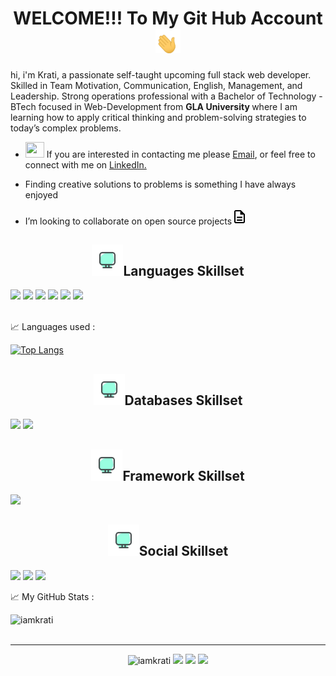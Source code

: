 <h1 align="center">WELCOME!!! To My Git Hub Account<img src="tenor.gif" width="40px"></h1>
<p>
hi, i'm Krati, a passionate self-taught upcoming full stack web developer. Skilled in Team Motivation, Communication, English, Management, and Leadership. Strong operations professional with a Bachelor of Technology - BTech focused in Web-Development from <b >GLA University </b>where I am learning how to apply critical thinking and problem-solving strategies to today’s complex problems.
</p>
<ul>
<li><img src="https://img.icons8.com/plasticine/50/000000/bag-front-view.png" width='30px' height='25px'> If you are interested in contacting me please <a href = "mailto: gkrati04@gmail.com">Email</a>, or feel free to connect with me on <a href="https://www.linkedin.com/in/krati-goyal-910a39212/">LinkedIn.
</a>
</li>
<li>

 Finding creative solutions to problems is something I have always enjoyed
</li>
<li>
 I’m looking to collaborate on open source projects<img src="icons8-document.gif" heigh="10px" width="25px">
</li>
</ul>
<h2 align="center"><img src="—Pngtree—green computer icon_4714183.png" width="50px" height='50%'>Languages Skillset</h2>
<p>
<img src="https://img.shields.io/badge/C-00599C?style=for-the-badge&logo=c&logoColor=white">
<img src="https://img.shields.io/badge/Python-FFD43B?style=for-the-badge&logo=python&logoColor=darkgreen">
<img src="https://img.shields.io/badge/C%2B%2B-00599C?style=for-the-badge&logo=c%2B%2B&logoColor=white">
<img src="https://img.shields.io/badge/HTML-239120?style=for-the-badge&logo=html5&logoColor=white">
<img src="https://img.shields.io/badge/CSS-239120?&style=for-the-badge&logo=css3&logoColor=white">
<img src="https://img.shields.io/badge/JavaScript-323330?style=for-the-badge&logo=javascript&logoColor=F7DF1E">
</p>

<br>
📈 Languages used :

[![Top Langs](https://github-readme-stats.vercel.app/api/top-langs/?username=kshitiz2001&layout=compact)](https://github.com/kshitiz2001/github-readme-stats)
<h2 align="center"><img src="—Pngtree—green computer icon_4714183.png" width="50px" height='50%'>Databases Skillset</h2>
<p>
<img src="https://img.shields.io/badge/MySQL-00000F?style=for-the-badge&logo=mysql&logoColor=white">
<img src="https://img.shields.io/badge/MongoDB-4EA94B?style=for-the-badge&logo=mongodb&logoColor=white">
</p>
<h2 align="center"><img src="—Pngtree—green computer icon_4714183.png" width="50px" height='50%'>Framework Skillset</h2>
<img src="https://img.shields.io/badge/Node.js-339933?style=for-the-badge&logo=nodedotjs&logoColor=white">
<h2 align="center"><img src="—Pngtree—green computer icon_4714183.png" width="50px" height='50%'>Social Skillset</h2>
<p>
<img src="https://img.shields.io/badge/-Hackerrank-2EC866?style=for-the-badge&logo=HackerRank&logoColor=white">
<img src="https://img.shields.io/badge/HackerEarth-%232C3454.svg?&style=for-the-badge&logo=HackerEarth&logoColor=Blue">
<img src="https://img.shields.io/badge/GitHub-100000?style=for-the-badge&logo=github&logoColor=white">
</p>
📈 My GitHub Stats :
<p align="left"> <img src="https://github-readme-stats.vercel.app/api?username=iamkrati&show_icons=true&theme=gotham" alt="iamkrati" />
<br><br><hr>
<p align='center'>
<img src="https://komarev.com/ghpvc/?username=iamkrati" alt="iamkrati" />
<a href="https://www.linkedin.com/in/krati-goyal-910a39212/"><img src="https://img.shields.io/badge/-Krati Goyal-blue?style=curved-square&logo=Linkedin&logoColor=white&link=https://www.linkedin.com/in/gupta-kushagra2620/"></a>
<a href="mailto:gkrati04@gmail.com"><img src="https://img.shields.io/badge/-gkrati04@gmail.com-c14438?style=curved-square&logo=Gmail&logoColor=white&link=mailto:gkrati04@gmail.com"></a>
<a href="https://twitter.com/gupta_kush26"><img src="https://img.shields.io/twitter/url/https/twitter.com/cloudposse.svg?style=social&label=%20%40%20Krati_Goyal"></a>